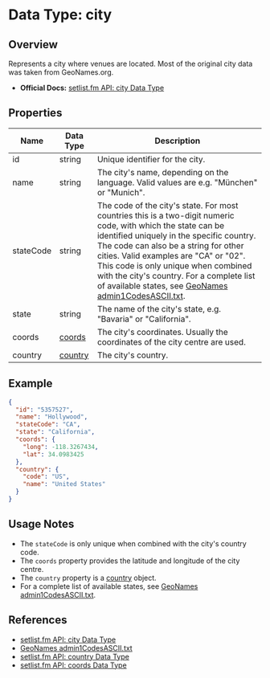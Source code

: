 # Data Type: city

## Overview

Represents a city where venues are located. Most of the original city data was taken from GeoNames.org.

- **Official Docs:** [setlist.fm API: city Data Type](https://api.setlist.fm/docs/1.0/json_City.html)

## Properties

| Name      | Data Type                        | Description                                                                                                                                                                                                                                                                                                                                                                                                                                                                                                                                                                                                                                                                                                       |
|-----------|----------------------------------|-------------------------------------------------------------------------------------------------------------------------------------------------------------------------------------------------------------------------------------------------------------------------------------------------------------------------------------------------------------------------------------------------------------------------------------------------------------------------------------------------------------------------------------------------------------------------------------------------------------------------------------------------------------------------------------------------------------------|
| id        | string                           | Unique identifier for the city.                                                                                                                                                                                                                                                                                                                                                                                                                                                                                                                                                                                                                                                                                   |
| name      | string                           | The city's name, depending on the language. Valid values are e.g. "München" or "Munich".                                                                                                                                                                                                                                                                                                                                                                                                                                                                                                                                                                                                                       |
| stateCode | string                           | The code of the city's state. For most countries this is a two-digit numeric code, with which the state can be identified uniquely in the specific country. The code can also be a string for other cities. Valid examples are "CA" or "02". This code is only unique when combined with the city's country. For a complete list of available states, see [GeoNames admin1CodesASCII.txt](http://download.geonames.org/export/dump/admin1CodesASCII.txt). |
| state     | string                           | The name of the city's state, e.g. "Bavaria" or "California".                                                                                                                                                                                                                                                                                                                                                                                                                                                                                                                                                                                                           |
| coords    | [coords](json_Coords.html)       | The city's coordinates. Usually the coordinates of the city centre are used.                                                                                                                                                                                                                                                                                                                                                                                                                                                                                                                                                                                                                                      |
| country   | [country](json_Country.html)     | The city's country.                                                                                                                                                                                                                                                                                                                                                                                                                                                                                                                                                                                                                                                                                               |

## Example

```json
{
  "id": "5357527",
  "name": "Hollywood",
  "stateCode": "CA",
  "state": "California",
  "coords": {
    "long": -118.3267434,
    "lat": 34.0983425
  },
  "country": {
    "code": "US",
    "name": "United States"
  }
}
```

## Usage Notes

- The `stateCode` is only unique when combined with the city's country code.
- The `coords` property provides the latitude and longitude of the city centre.
- The `country` property is a [country](https://api.setlist.fm/docs/1.0/json_Country.html) object.
- For a complete list of available states, see [GeoNames admin1CodesASCII.txt](http://download.geonames.org/export/dump/admin1CodesASCII.txt).

## References
- [setlist.fm API: city Data Type](https://api.setlist.fm/docs/1.0/json_City.html)
- [GeoNames admin1CodesASCII.txt](http://download.geonames.org/export/dump/admin1CodesASCII.txt)
- [setlist.fm API: country Data Type](https://api.setlist.fm/docs/1.0/json_Country.html)
- [setlist.fm API: coords Data Type](https://api.setlist.fm/docs/1.0/json_Coords.html) 